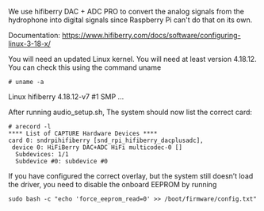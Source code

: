 We use hifiberry DAC + ADC PRO to convert the analog signals from the hydrophone into digital signals since Raspberry Pi can't do that on its own.

Documentation: https://www.hifiberry.com/docs/software/configuring-linux-3-18-x/

You will need an updated Linux kernel. You will need at least version 4.18.12. You can check this using the command uname
```
# uname -a
```
Linux hifiberry 4.18.12-v7 #1 SMP ...

After running audio_setup.sh, The system should now list the correct card:
```
# arecord -l
**** List of CAPTURE Hardware Devices ****
card 0: sndrpihifiberry [snd_rpi_hifiberry_dacplusadc], 
 device 0: HiFiBerry DAC+ADC HiFi multicodec-0 []
  Subdevices: 1/1
  Subdevice #0: subdevice #0
```
If you have configured the correct overlay, but the system still doesn’t load the driver, you need to disable the onboard EEPROM by 
running
```
sudo bash -c "echo 'force_eeprom_read=0' >> /boot/firmware/config.txt"
```
